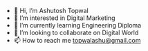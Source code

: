 - 👋 Hi, I’m Ashutosh Topwal
- 👀 I’m interested in Digital Marketing
- 🌱 I’m currently learning Engineering Diploma
- 💞️ I’m looking to collaborate on Digital World
- 📫 How to reach me topwalashu@gmail.com

<!---
Topwalashu/Topwalashu is a ✨ special ✨ repository because its `README.md` (this file) appears on your GitHub profile.
You can click the Preview link to take a look at your changes.
--->
